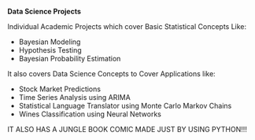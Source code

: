 **Data Science Projects**


Individual Academic Projects which cover Basic Statistical Concepts Like:
- Bayesian Modeling
- Hypothesis Testing
- Bayesian Probability Estimation

It also covers Data Science Concepts to Cover Applications like:
- Stock Market Predictions
- Time Series Analysis using ARIMA
- Statistical Language Translator using Monte Carlo Markov Chains
- Wines Classification using Neural Networks

IT ALSO HAS A JUNGLE BOOK COMIC MADE JUST BY USING PYTHON!!!
